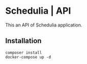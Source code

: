 # Schedulia | API

This an API of Schedulia application.

## Installation

```
composer install
docker-compose up -d
```
